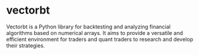 # vectorbt
Vectorbt is a Python library for backtesting and analyzing financial algorithms based on numerical arrays. It aims to provide a versatile and efficient environment for traders and quant traders to research and develop their strategies.
